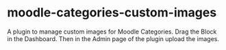 # moodle-categories-custom-images

A plugin to manage custom images for Moodle Categories. Drag the Block in the Dashboard. Then in the Admin page of the plugin upload the images.
